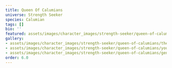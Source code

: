 ```yaml
---
title: Queen Of Calumians
universe: Strength Seeker
species: Calumian
tags: []
bio: ''
featured: assets/images/character_images/strength-seeker/queen-of-calumians/the_calumian_queen.png
gallery:
- assets/images/character_images/strength-seeker/queen-of-calumians/the_calumian_queen.png
- assets/images/character_images/strength-seeker/queen-of-calumians/youlooklonely.png
- assets/images/character_images/strength-seeker/queen-of-calumians/genocider.png
order: 6.0
---
```



